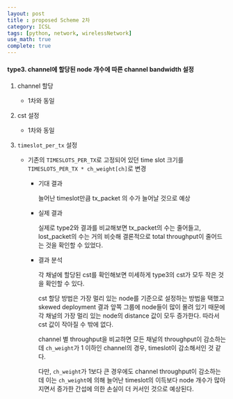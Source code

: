 ```yaml
---
layout: post
title : proposed Scheme 2차
category: ICSL
tags: [python, network, wirelessNetwork]
use_math: true
complete: true
---
```


#### type3. channel에 할당된 node 개수에 따른 channel bandwidth 설정

1. channel 할당
   * 1차와 동일
  
2. cst 설정
   * 1차와 동일

3. `timeslot_per_tx` 설정
   * 기존의 `TIMESLOTS_PER_TX`로 고정되어 있던 time slot 크기를 `TIMESLOTS_PER_TX * ch_weight[ch]`로 변경
        + 기대 결과

            늘어난 timeslot만큼 $\text{tx_packet}$ 의 수가 늘어날 것으로 예상
        

        + 실제 결과
            
            실제로 $\text{type2}$와 결과를 비교해보면 $\text{tx_packet}$의 수는 줄어들고, $\text{lost_packet}$의 수는 거의 비슷해 결론적으로 $\text{total throughput}$이 줄어드는 것을 확인할 수 있었다.

        + 결과 분석

            각 채널에 할당된 cst를 확인해보면 미세하게 $\text{type3}$의 cst가 모두 작은 것을 확인할 수 있다.

            cst 할당 방법은 가장 멀리 있는 node를 기준으로 설정하는 방법을 택했고 skewed deployment 결과 앞쪽 그룹에 node들이 많이 몰려 있기 때문에 각 채널의 가장 멀리 있는 node의 $\text{distance}$ 값이 모두 증가한다. 따라서 cst 값이 작아질 수 밖에 없다.

            channel 별 throughput을 비교하면 모든 채널의 throughput이 감소하는데 `ch_weight`가 1 이하인 channel의 경우, timeslot이 감소해서인 것 같다.

            다만, `ch_weight`가 1보다 큰 경우에도 channel throughput이 감소하는데 이는 `ch_weight`에 의해 늘어난 timeslot의 이득보다 node 개수가 많아지면서 증가한 간섭에 의한 손실이 더 커서인 것으로 예상된다.